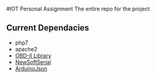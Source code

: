 #IOT Personal Assignment
The entire repo for the project
## Current Dependacies
- php7
- apache2
- [OBD-II Library](https://github.com/stanleyhuangyc/ArduinoOBD)
- [NewSoftSerial](http://arduiniana.org/libraries/newsoftserial/)
- [ArduinoJson](https://arduinojson.org/)
